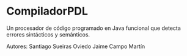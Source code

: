 # CompiladorPDL
Un procesador de código programado en Java funcional que detecta errores sintácticos y semánticos.

Autores:
Santiago Sueiras Oviedo
Jaime Campo Martín
